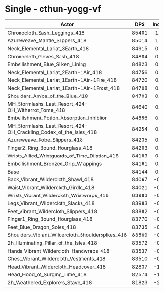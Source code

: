 # Single - cthun-yogg-vf
| Actor | DPS | Increase |
|---|:---:|:---:|
|Chronocloth_Sash_Leggings_418|85401|1.49%|
|Azureweave_Mantle_Slippers_418|85014|1.03%|
|Neck_Elemental_Lariat_3Earth_418|84915|0.92%|
|Chronocloth_Gloves_Sash_418|84884|0.88%|
|Embellishment_Blue_Silken_Lining|84823|0.81%|
|Neck_Elemental_Lariat_2Earth-1Air_418|84756|0.73%|
|Neck_Elemental_Lariat_1Earth-1Air-1Fire_418|84720|0.69%|
|Neck_Elemental_Lariat_1Earth-1Air-1Frost_418|84708|0.67%|
|Shoulders_Amice_of_the_Blue_418|84703|0.66%|
|MH_Stormlashs_Last_Resort_424-OH_Witherrot_Tome_418|84640|0.59%|
|Embellishment_Potion_Absorption_Inhibitor|84556|0.49%|
|MH_Stormlashs_Last_Resort_424-OH_Crackling_Codex_of_the_Isles_418|84254|0.13%|
|Azureweave_Robe_Slippers_418|84235|0.11%|
|Finger2_Ring_Bound_Hourglass_418|84203|0.07%|
|Wrists_Allied_Wristguards_of_Time_Dilation_418|84183|0.05%|
|Embellishment_Bronzed_Grip_Wrappings|84161|0.02%|
|Base|84144|0.00%|
|Back_Vibrant_Wildercloth_Shawl_418|84067|-0.09%|
|Waist_Vibrant_Wildercloth_Girdle_418|84021|-0.15%|
|Wrists_Vibrant_Wildercloth_Wristwraps_418|83983|-0.19%|
|Legs_Vibrant_Wildercloth_Slacks_418|83983|-0.19%|
|Feet_Vibrant_Wildercloth_Slippers_418|83882|-0.31%|
|Finger1_Ring_Bound_Hourglass_418|83770|-0.44%|
|Feet_Blue_Dragon_Soles_418|83735|-0.49%|
|Shoulders_Vibrant_Wildercloth_Shoulderspikes_418|83589|-0.66%|
|2h_Illuminating_Pillar_of_the_Isles_418|83572|-0.68%|
|Hands_Vibrant_Wildercloth_Handwraps_418|83537|-0.72%|
|Chest_Vibrant_Wildercloth_Vestments_418|83510|-0.75%|
|Head_Vibrant_Wildercloth_Headcover_418|82837|-1.55%|
|Head_Hood_of_Surging_Time_418|82574|-1.87%|
|2h_Weathered_Explorers_Stave_418|81823|-2.76%|
